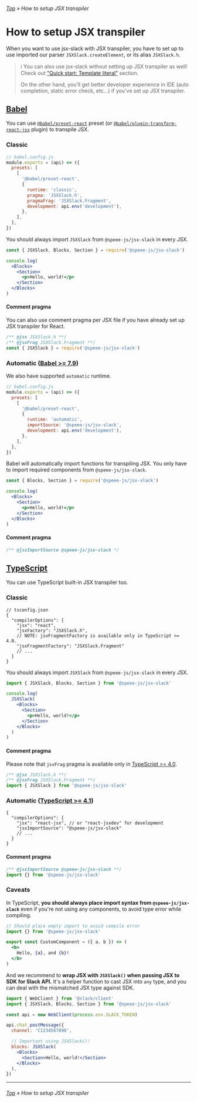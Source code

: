 ###### [Top](../README.md) &raquo; How to setup JSX transpiler

# How to setup JSX transpiler

When you want to use jsx-slack with JSX transpiler, you have to set up to use imported our parser `JSXSlack.createElement`, or its alias `JSXSlack.h`.

> :information_source: You can also use jsx-slack without setting up JSX transpiler as well! Check out ["Quick start: Template literal"](../README.md#quick-start-template-literal) section.
>
> On the other hand, you'll get better developer experience in IDE (auto completion, static error check, etc...) if you've set up JSX transpiler.

## [Babel](https://babeljs.io/)

You can use [`@babel/preset-react`](https://babeljs.io/docs/en/babel-preset-react) preset (or [`@babel/plugin-transform-react-jsx`](https://babeljs.io/docs/en/babel-plugin-transform-react-jsx) plugin) to transpile JSX.

### Classic

```javascript
// babel.config.js
module.exports = (api) => ({
  presets: [
    [
      '@babel/preset-react',
      {
        runtime: 'classic',
        pragma: 'JSXSlack.h',
        pragmaFrag: 'JSXSlack.Fragment',
        development: api.env('development'),
      },
    ],
  ],
})
```

You should always import `JSXSlack` from `@speee-js/jsx-slack` in every JSX.

```jsx
const { JSXSlack, Blocks, Section } = require('@speee-js/jsx-slack')

console.log(
  <Blocks>
    <Section>
      <p>Hello, world!</p>
    </Section>
  </Blocks>
)
```

#### Comment pragma

You can also use comment pragma per JSX file if you have already set up JSX transpiler for React.

```jsx
/** @jsx JSXSlack.h **/
/** @jsxFrag JSXSlack.Fragment **/
const { JSXSlack } = require('@speee-js/jsx-slack')
```

### Automatic ([Babel >= 7.9](https://babeljs.io/blog/2020/03/16/7.9.0#a-new-jsx-transform-11154-https-githubcom-babel-babel-pull-11154))

We also have supported `automatic` runtime.

```javascript
// babel.config.js
module.exports = (api) => ({
  presets: [
    [
      '@babel/preset-react',
      {
        runtime: 'automatic',
        importSource: '@speee-js/jsx-slack',
        development: api.env('development'),
      },
    ],
  ],
})
```

Babel will automatically import functions for transpiling JSX. You only have to import required components from `@speee-js/jsx-slack`.

```jsx
const { Blocks, Section } = require('@speee-js/jsx-slack')

console.log(
  <Blocks>
    <Section>
      <p>Hello, world!</p>
    </Section>
  </Blocks>
)
```

#### Comment pragma

```jsx
/** @jsxImportSource @speee-js/jsx-slack */
```

## [TypeScript](https://www.typescriptlang.org/)

You can use TypeScript built-in JSX transpiler too.

### Classic

```jsonc
// tsconfig.json
{
  "compilerOptions": {
    "jsx": "react",
    "jsxFactory": "JSXSlack.h",
    // NOTE: jsxFragmentFactory is available only in TypeScript >= 4.0.
    "jsxFragmentFactory": "JSXSlack.Fragment"
    // ...
  }
}
```

You should always import `JSXSlack` from `@speee-js/jsx-slack` in every JSX.

```jsx
import { JSXSlack, Blocks, Section } from '@speee-js/jsx-slack'

console.log(
  JSXSlack(
    <Blocks>
      <Section>
        <p>Hello, world!</p>
      </Section>
    </Blocks>
  )
)
```

#### Comment pragma

Please note that `jsxFrag` pragma is available only in [TypeScript >= 4.0](https://devblogs.microsoft.com/typescript/announcing-typescript-4-0/#custom-jsx-factories).

```jsx
/** @jsx JSXSlack.h **/
/** @jsxFrag JSXSlack.Fragment **/
import { JSXSlack } from '@speee-js/jsx-slack'
```

### Automatic ([TypeScript >= 4.1](https://www.typescriptlang.org/docs/handbook/release-notes/typescript-4-1.html#react-17-jsx-factories))

```jsonc
{
  "compilerOptions": {
    "jsx": "react-jsx", // or "react-jsxdev" for development
    "jsxImportSource": "@speee-js/jsx-slack"
    // ...
  }
}
```

#### Comment pragma

```jsx
/** @jsxImportSource @speee-js/jsx-slack **/
import {} from '@speee-js/jsx-slack'
```

### Caveats

In TypeScript, **you should always place import syntax from `@speee-js/jsx-slack`** even if you're not using any components, to avoid type error while compiling.

```jsx
// Should place empty import to avoid compile error
import {} from '@speee-js/jsx-slack'

export const CustomComponent = ({ a, b }) => (
  <b>
    Hello, {a}, and {b}!
  </b>
)
```

And we recommend to **wrap JSX with `JSXSlack()` when passing JSX to SDK for Slack API.** It's a helper function to cast JSX into `any` type, and you can deal with the mismatched JSX type against SDK.

```jsx
import { WebClient } from '@slack/client'
import { JSXSlack, Blocks, Section } from '@speee-js/jsx-slack'

const api = new WebClient(process.env.SLACK_TOKEN)

api.chat.postMessage({
  channel: 'C1234567890',

  // Important using JSXSlack()!
  blocks: JSXSlack(
    <Blocks>
      <Section>Hello, world!</Section>
    </Blocks>
  ),
})
```

---

###### [Top](../README.md) &raquo; How to setup JSX transpiler
